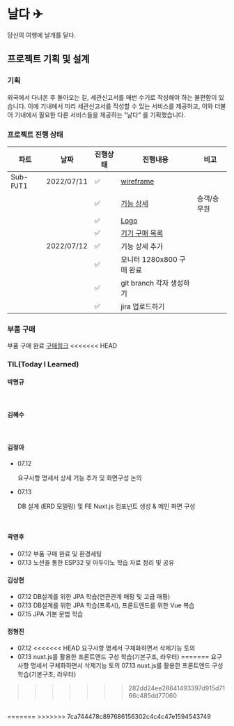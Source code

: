 # 날다 ✈

당신의 여행에 날개를 달다.

## 프로젝트 기획 및 설계

### 기획

외국에서 다녀온 후 돌아오는 길, 세관신고서를 매번 수기로 작성해야 하는 불편함이 있습니다. 이에 기내에서 미리 세관신고서를 작성할 수 있는 서비스를 제공하고, 이와 더불어 기내에서 필요한 다른 서비스들을 제공하는 "날다" 를 기획했습니다.

### 프로젝트 진행 상태

| 파트 | 날짜 | 진행상태 | 진행내용 | 비고 |
| --- | --- | --- | --- | --- |
| Sub-PJT1 | 2022/07/11 |:white_check_mark: | [wireframe](/wireframe.md) |  |
|  |  | :white_check_mark: | [기능 상세](/%EA%B8%B0%EB%8A%A5%EC%83%81%EC%84%B8.md) | 승객/승무원 |
|  |  | :white_check_mark: | [Logo](/logo.md) |  |
|  |  | :white_check_mark: | [기기 구매 목록](/%EA%B5%AC%EB%A7%A4%EB%AA%A9%EB%A1%9D.md) |  |
|  | 2022/07/12 |:white_check_mark: | 기능 상세 추가 |  |
|  |  | :white_check_mark: | 모니터 1280x800 구매 완료 |  |
|  |  | :white_check_mark: | git branch 각자 생성하기 |  |
|  |  | :white_check_mark: | jira 업로드하기 |  |

### 부품 구매

부품 구매 완료
[구매링크](https://eduino.kr/product/detail.html?product_no=1498&gclid=Cj0KCQjwlK-WBhDjARIsAO2sErTVKwdZeUwV51LiLANYUSgYUev3jP6TdAjH_hNdCOZQtRS23jfBNjMaAgeZEALw_wcB#none)
<<<<<<< HEAD

### TIL(Today I Learned)

#### 박명규

<br>

#### 김혜수

<br>

#### 김정아

- 07.12

  요구사항 명세서 상세 기능 추가 및 화면구성 논의

- 07.13

  DB 설계 (ERD 모델링) 및 FE Nuxt.js 컴포넌트 생성 & 메인 화면 구성

<br>

#### 곽영후

- 07.12
  부품 구매 완료 및 환경세팅
- 07.13
  노션을 통한 ESP32 및 아두이노 학습 자료 정리 및 공유
  <br>

#### 김상현

- 07.12
  DB설계를 위한 JPA 학습(연관관계 매핑 및 고급 매핑)
- 07.13
  DB설계를 위한 JPA 학습(프록시), 프론트엔드를 위한 Vue 복습
- 07.15
  JPA 기본 문법 학습
  <br>

#### 정형진

- 07.12
<<<<<<< HEAD
  요구사항 명세서 구체화하면서 삭제기능 토의
- 07.13
  nuxt.js를 활용한 프론트엔드 구성 학습(기본구조, 라우터)
=======
    요구사항 명세서 구체화하면서 삭제기능 토의
    07.13
    nuxt.js를 활용한 프론트엔드 구성 학습(기본구조, 라우터)
>>>>>>> 282dd24ee28641493397d915d7166c485dd77060

<br>
=======
>>>>>>> 7ca744478c897686156302c4c4c47e1594543749
